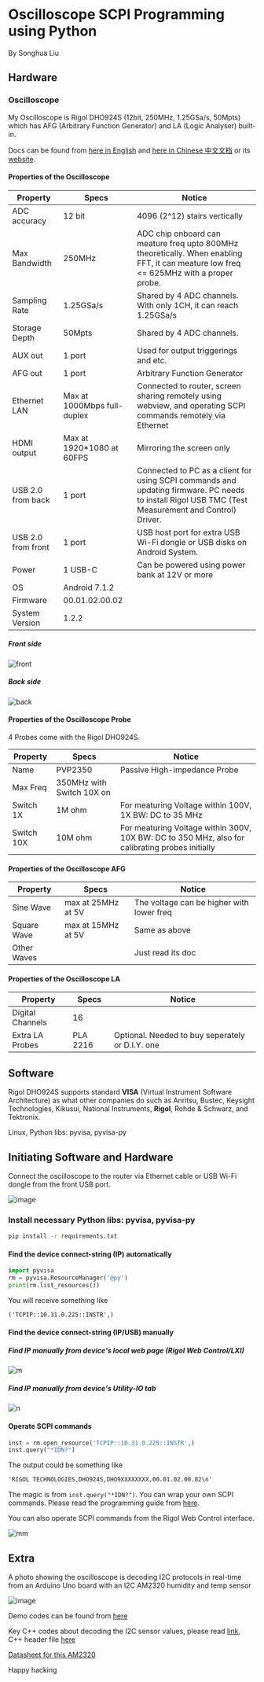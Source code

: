 # Oscilloscope SCPI Programming using Python

By Songhua Liu

## Hardware

### Oscilloscope

My Oscilloscope is Rigol DHO924S (12bit, 250MHz, 1.25GSa/s, 50Mpts) which has AFG (Arbitrary Function Generator) and LA (Logic Analyser) built-in.

Docs can be found from [here in English](static/DHO900_pdf_files_en/) and [here in Chinese 中文文档](static/DHO900_pdf_files_cn) or its [website](https://www.rigol.com/).

#### Properties of the Oscilloscope

|Property| Specs | Notice|
|----|-------|-----------|
|ADC accuracy| 12 bit| 4096 (2^12) stairs vertically|
|Max Bandwidth| 250MHz | ADC chip onboard can meature freq upto 800MHz theoretically. When enabling FFT, it can meature low freq <= 625MHz with a proper probe.|
|Sampling Rate| 1.25GSa/s | Shared by 4 ADC channels. With only 1CH, it can reach 1.25GSa/s |
|Storage Depth| 50Mpts | Shared by 4 ADC channels.|
|AUX out| 1 port | Used for output triggerings and etc.|
|AFG out| 1 port | Arbitrary Function Generator |
|Ethernet LAN | Max at 1000Mbps full-duplex | Connected to router, screen sharing remotely using webview, and operating SCPI commands remotely via Ethernet |
|HDMI output | Max at 1920*1080 at 60FPS |Mirroring the screen only|
|USB 2.0 from back| 1 port | Connected to PC as a client for using SCPI commands and updating firmware. PC needs to install Rigol USB TMC (Test Measurement and Control) Driver.|
|USB 2.0 from front| 1 port | USB host port for extra USB Wi-Fi dongle or USB disks on Android System.|
|Power| 1 USB-C | Can be powered using power bank at 12V or more |
|OS | Android 7.1.2 ||
|Firmware | 00.01.02.00.02 ||
|System Version | 1.2.2 ||

##### Front side

![front](static/image/71emYPnH+pL._AC_UF1000,1000_QL80_.jpg)

##### Back side

![back](static/image/DHO900-Back.jpg)

#### Properties of the Oscilloscope Probe

4 Probes come with the Rigol DHO924S.

|Property| Specs | Notice|
|----|-------|-----------|
|Name|PVP2350| Passive High-impedance Probe |
|Max Freq| 350MHz with Switch 10X on| |
|Switch 1X | 1M ohm |For meaturing Voltage within 100V, 1X BW: DC to 35 MHz|
|Switch 10X | 10M ohm |For meaturing Voltage within 300V, 10X BW: DC to 350 MHz, also for calibrating probes initially|

#### Properties of the Oscilloscope AFG

|Property| Specs | Notice|
|----|-------|-----------|
|Sine Wave| max at 25MHz at 5V | The voltage can be higher with lower freq |
|Square Wave | max at 15MHz at 5V| Same as above |
|Other Waves | | Just read its doc|

#### Properties of the Oscilloscope LA

|Property| Specs | Notice|
|----|-------|-----------|
|Digital Channels| 16 ||
|Extra LA Probes | PLA 2216 | Optional. Needed to buy seperately or D.I.Y. one|

## Software

Rigol DHO924S supports standard **VISA** (Virtual Instrument Software Architecture) as what other companies do such as Anritsu, Bustec, Keysight Technologies, Kikusui, National Instruments, **Rigol**, Rohde & Schwarz, and Tektronix.

Linux, Python libs: pyvisa, pyvisa-py

## Initiating Software and Hardware

Connect the oscilloscope to the router via Ethernet cable or USB Wi-Fi dongle from the front USB port.

![image](static/image/Screenshot_20240604_121957.png)

### Install necessary Python libs: pyvisa, pyvisa-py

```bash
pip install -r requirements.txt
```

#### Find the device connect-string (IP) automatically

```python
import pyvisa
rm = pyvisa.ResourceManager('@py')
print(rm.list_resources())
```

You will receive something like

```txt
('TCPIP::10.31.0.225::INSTR',)
```

#### Find the device connect-string (IP/USB) manually

##### Find IP manually from device's local web page (Rigol Web Control/LXI)

![m](static/image/Screenshot_20240604_132026.png)

##### Find IP manually from device's Utility-IO tab

![n](static/image/Screenshot_20240604_132722.png)

#### Operate SCPI commands

```python
inst = rm.open_resource('TCPIP::10.31.0.225::INSTR',)
inst.query("*IDN?")
```

The output could be something like

```txt
'RIGOL TECHNOLOGIES,DHO924S,DHO9XXXXXXXX,00.01.02.00.02\n'
```

The magic is from `inst.query("*IDN?")`. You can wrap your own SCPI commands. Please read the programming guide from [here](static/DHO900_pdf_files_en/DHO800900_ProgrammingGuide_EN.pdf).

You can also operate SCPI commands from the Rigol Web Control interface.

![mm](static/image/Screenshot_20240604_134624.png)

## Extra

A photo showing the oscilloscope is decoding I2C protocols in real-time from an Arduino Uno board with an I2C AM2320 humidity and temp sensor

![image](static/image/IMG_1656.jpg)

Demo codes can be found from [here](https://learn.adafruit.com/adafruit-am2320-temperature-humidity-i2c-sensor/arduino-usage)

Key C++ codes about decoding the I2C sensor values, please read [link](https://github.com/adafruit/Adafruit_AM2320/blob/master/Adafruit_AM2320.cpp#L94), C++ header file [here](https://github.com/adafruit/Adafruit_AM2320/blob/master/Adafruit_AM2320.h#L39)

[Datasheet for this AM2320](static/datasheets_for_others/AM2320-datasheet.pdf)

Happy hacking
